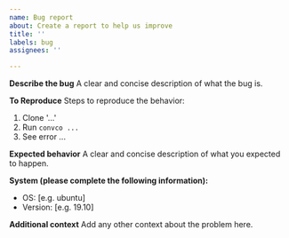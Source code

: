 ```yaml
---
name: Bug report
about: Create a report to help us improve
title: ''
labels: bug
assignees: ''

---
```


**Describe the bug**
A clear and concise description of what the bug is.

**To Reproduce**
Steps to reproduce the behavior:
1. Clone '...'
2. Run `convco ...`
4. See error ...

**Expected behavior**
A clear and concise description of what you expected to happen.

**System (please complete the following information):**
 - OS: [e.g. ubuntu]
 - Version: [e.g. 19.10]


**Additional context**
Add any other context about the problem here.
